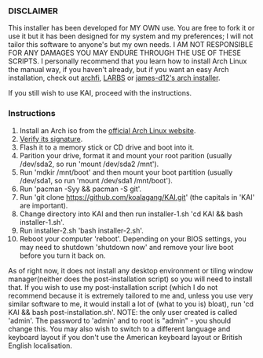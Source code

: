 ### DISCLAIMER

This installer has been developed for MY OWN use. You are free to fork it or use it but it has been designed for my system and my preferences; I will not tailor this software to anyone's but my own needs. I AM NOT RESPONSIBLE FOR ANY DAMAGES YOU MAY ENDURE THROUGH THE USE OF THESE SCRIPTS. I personally recommend that you learn how to install Arch Linux the manual way, if you haven't already, but if you want an easy Arch installation, check out [archfi](https://github.com/MatMoul/archfi), [LARBS](https://github.com/LukeSmithxyz/LARBS) or [james-d12's arch installer](https://github.com/james-d12/arch-installer).

If you still wish to use KAI, proceed with the instructions.

### Instructions

1. Install an Arch iso from the [official Arch Linux website](https://archlinux.org/download/).
2. [Verify its signature](https://wiki.archlinux.org/index.php/Installation_guide#Verify_signature).
3. Flash it to a memory stick or CD drive and boot into it.
4. Parition your drive, format it and mount your root parition (usually /dev/sda2, so run 'mount /dev/sda2 /mnt').
5. Run 'mdkir /mnt/boot' and then mount your boot partition (usually /dev/sda1, so run 'mount /dev/sda1 /mnt/boot').
6. Run 'pacman -Syy && pacman -S git'.
7. Run 'git clone https://github.com/koalagang/KAI.git' (the capitals in 'KAI' are important).
8. Change directory into KAI and then run installer-1.sh 'cd KAI && bash installer-1.sh'.
9. Run installer-2.sh 'bash installer-2.sh'.
10. Reboot your computer 'reboot'. Depending on your BIOS settings, you may need to shutdown 'shutdown now' and remove your live boot before you turn it back on.

As of right now, it does not install any desktop environment or tiling window manager(neither does the post-installation script) so you will need to install that. If you wish to use my post-installation script (which I do not recommend because it is extremely tailored to me and, unless you use very similar software to me, it would install a lot of (what to you is) bloat), run 'cd KAI && bash post-installation.sh'. NOTE: the only user created is called 'admin'. The password to 'admin' and to root is "admin" - you should change this. You may also wish to switch to a different language and keyboard layout if you don't use the American keyboard layout or British English localisation.
